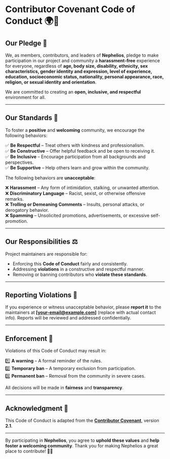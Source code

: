 # Contributor Covenant Code of Conduct 🌍🚀

## Our Pledge 🤝

We, as members, contributors, and leaders of **Nephelios**, pledge to make participation in our project and community a **harassment-free** experience for everyone, regardless of **age, body size, disability, ethnicity, sex characteristics, gender identity and expression, level of experience, education, socioeconomic status, nationality, personal appearance, race, religion, or sexual identity and orientation**.

We are committed to creating an **open, inclusive, and respectful** environment for all.

---

## Our Standards 🌟

To foster a **positive** and **welcoming** community, we encourage the following behaviors:

✅ **Be Respectful** – Treat others with kindness and professionalism.  
✅ **Be Constructive** – Offer helpful feedback and be open to receiving it.  
✅ **Be Inclusive** – Encourage participation from all backgrounds and perspectives.  
✅ **Be Supportive** – Help others learn and grow within the community.

The following behaviors are **unacceptable**:

❌ **Harassment** – Any form of intimidation, stalking, or unwanted attention.  
❌ **Discriminatory Language** – Racist, sexist, or otherwise offensive remarks.  
❌ **Trolling or Demeaning Comments** – Insults, personal attacks, or derogatory behavior.  
❌ **Spamming** – Unsolicited promotions, advertisements, or excessive self-promotion.

---

## Our Responsibilities ⚖️

Project maintainers are responsible for:

- Enforcing this **Code of Conduct** fairly and consistently.
- Addressing **violations** in a constructive and respectful manner.
- Removing or banning contributors who **violate these standards**.

---

## Reporting Violations 📢

If you experience or witness unacceptable behavior, please **report it** to the maintainers at **[your-email@example.com]** (replace with actual contact info). Reports will be reviewed and addressed confidentially.

---

## Enforcement 🚨

Violations of this Code of Conduct may result in:

1️⃣ **A warning** – A formal reminder of the rules.  
2️⃣ **Temporary ban** – A temporary exclusion from participation.  
3️⃣ **Permanent ban** – Removal from the community in severe cases.

All decisions will be made in **fairness** and **transparency**.

---

## Acknowledgment 🎉

This Code of Conduct is adapted from the **[Contributor Covenant](https://www.contributor-covenant.org/)**, version **2.1**.

---

By participating in **Nephelios**, you agree to **uphold these values** and **help foster a welcoming community**. Thank you for making Nephelios a great place to contribute! 🚀💙